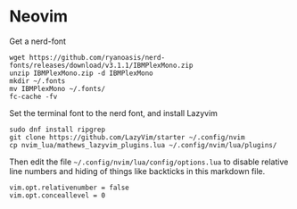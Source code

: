 # Neovim

Get a nerd-font
```
wget https://github.com/ryanoasis/nerd-fonts/releases/download/v3.1.1/IBMPlexMono.zip
unzip IBMPlexMono.zip -d IBMPlexMono
mkdir ~/.fonts
mv IBMPlexMono ~/.fonts/
fc-cache -fv
```

Set the terminal font to the nerd font, and install Lazyvim
```
sudo dnf install ripgrep
git clone https://github.com/LazyVim/starter ~/.config/nvim
cp nvim_lua/mathews_lazyvim_plugins.lua ~/.config/nvim/lua/plugins/
```

Then edit the file ```~/.config/nvim/lua/config/options.lua``` to disable relative line numbers
and hiding of things like backticks in this markdown file.

```
vim.opt.relativenumber = false
vim.opt.conceallevel = 0
```
